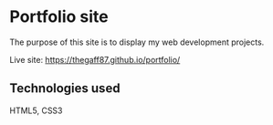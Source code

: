 # Portfolio site

The purpose of this site is to display my web development projects.

Live site: https://thegaff87.github.io/portfolio/

## Technologies used

HTML5, CSS3
